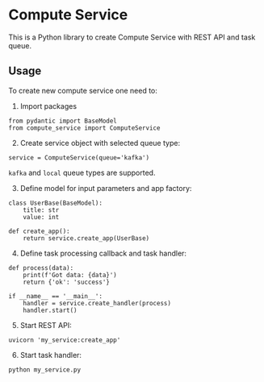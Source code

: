 # Compute Service

This is a Python library to create Compute Service with REST API and task queue.

## Usage

To create new compute service one need to:

1. Import packages
```
from pydantic import BaseModel
from compute_service import ComputeService
```
2. Create service object with selected queue type:
```
service = ComputeService(queue='kafka')
``` 
`kafka` and `local` queue types are supported.

3. Define model for input parameters and app factory:
```
class UserBase(BaseModel):
    title: str
    value: int

def create_app():
    return service.create_app(UserBase)
```

4. Define task processing callback and task handler:
```
def process(data):
    print(f'Got data: {data}')
    return {'ok': 'success'}

if __name__ == '__main__':
    handler = service.create_handler(process)
    handler.start()
```

5. Start REST API:
```
uvicorn 'my_service:create_app'
```

6. Start task handler:
```
python my_service.py
```

